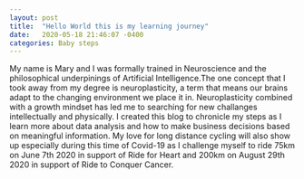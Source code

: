 ```yaml
---
layout: post
title:  "Hello World this is my learning journey"
date:   2020-05-18 21:46:07 -0400
categories: Baby steps
---
```

My name is Mary and I was formally trained in Neuroscience and the philosophical underpinings of Artificial Intelligence.The one concept that I took away from my degree is neuroplasticity, a term that means our brains adapt to the changing environment we place it in. 
Neuroplasticity combined with a growth mindset has led me to searching for new challanges intellectually and physically. 
I created this blog to chronicle my steps as I learn more about data analysis and how to make business decisions based on meaningful information. My love for long distance cycling will also show up especially during this time of Covid-19 as I challenge myself to ride 75km on June 7th 2020 in support of Ride for Heart and 200km on August 29th 2020 in support of Ride to Conquer Cancer.